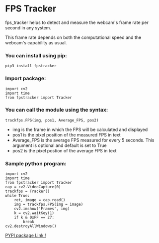# FPS Tracker

fps_tracker helps to detect and measure the webcam's frame rate per second in any system.

This frame rate depends on both the computational speed and the webcam's capability as usual.

### You can install using pip:

```
pip3 install fpstracker
```

### Import package:

```
import cv2
import time
from fpstracker import Tracker
```

### You can call the module using the syntax:

```
trackfps.FPS(img, pos1, Average_FPS, pos2)
```

- img is the frame in which the FPS will be calculated and displayed
- pos1 is the pixel position of the measured FPS in text
- Average_FPS is the average FPS measured for every 5 seconds. This argument is optional and default is set to True
- pos2 is the pixel postion of the average FPS in text 

### Sample python program:

```
import cv2
import time
from fpstracker import Tracker
cap = cv2.VideoCapture(0)
trackfps = Tracker()
while True:
    ret, image = cap.read()
    img = trackfps.FPS(img = image)
    cv2.imshow('Frames', img)
    k = cv2.waitKey(1)
    if k & 0xFF == 27:
        break
cv2.destroyAllWindows()
```


[PYPI package Link !](https://pypi.org/project/fpstracker/1.0.0/)
